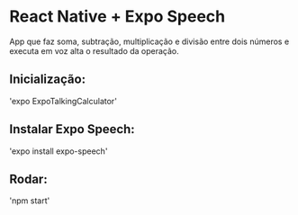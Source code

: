 # React Native + Expo Speech
App que faz soma, subtração, multiplicação e divisão entre dois números e executa em voz alta o resultado da operação.

## Inicialização:
'expo ExpoTalkingCalculator'

## Instalar Expo Speech:
'expo install expo-speech'

## Rodar:
'npm start'
